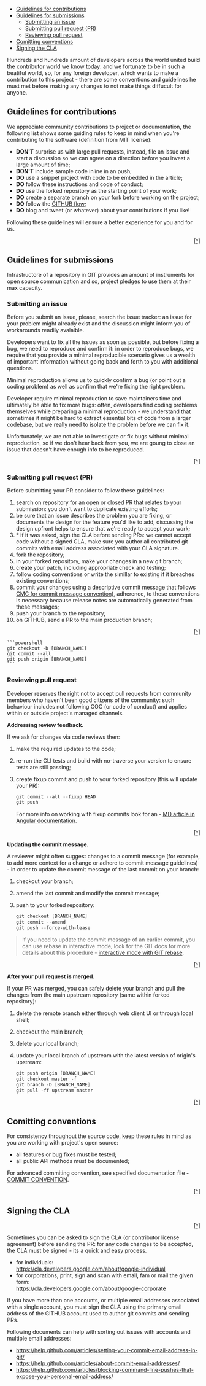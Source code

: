 - [Guidelines for contributions](#guidelines-for-contributions)
- [Guidelines for submissions](#guidelines-for-submissions)
  - [Submitting an issue](#submitting-an-issue)
  - [Submitting pull request (PR)](#submitting-pull-request-pr)
  - [Reviewing pull request](#reviewing-pull-request)
- [Comitting conventions](#comitting-conventions)
- [Signing the CLA](#signing-the-cla)

Hundreds and hundreds amount of developers across the world united build the contributor world we know today: and we fortunate to be in such a beatiful world, so, for any foreign developer, which wants to make a contribution to this project - there are some conventions and guidelines he must met before making any changes to not make things diffucult for anyone.

Guidelines for contributions
----------------------------

We appreciate community contributions to project or documentation, the following list shows some guiding rules to keep in mind when you're contributing to the software (definition from MIT license):

- **DON'T** surprise us with large pull requests, instead, file an issue and start a discussion so we can agree on a direction before you invest a large amount of time;
- **DON'T** include sample code inline in an push;
- **DO** use a snippet project with code to be embedded in the article;
- **DO** follow these instructions and code of conduct;
- **DO** use the forked repository as the starting point of your work;
- **DO** create a separate branch on your fork before working on the project;
- **DO** follow the [GITHUB flow](https://guides.github.com/introduction/flow/);
- **DO** blog and tweet (or whatever) about your contributions if you like!

Following these guidelines will ensure a better experience for you and for us.

<p align="right"><a href="#readme-top" title="Back to the top of MD file">[^]</a></p>

Guidelines for submissions
--------------------------

Infrastructore of a repository in GIT provides an amount of instruments for open source communication and so, project pledges to use them at their max capacity.

### Submitting an issue

Before you submit an issue, please, search the issue tracker: an issue for your problem might already exist and the discussion might inform you of workarounds readily avalaible.

Developers want to fix all the issues as soon as possible, but before fixing a bug, we need to reproduce and confirm it: in order to reproduce bugs, we require that you provide a minimal reproducible scenario gives us a wealth of important information without going back and forth to you with additional questions.

Minimal reproduction allows us to quickly confirm a bug (or point out a coding problem) as well as confirm that we're fixing the right problem.

Developer require minimal reproduction to save maintainers time and ultimately be able to fix more bugs: often, developers find coding problems themselves while preparing a minimal reproduction - we understand that sometimes it might be hard to extract essential bits of code from a larger codebase, but we really need to isolate the problem before we can fix it.

Unfortunately, we are not able to investigate or fix bugs without minimal reproduction, so if we don't hear back from you, we are goung to close an issue that doesn't have enough info to be reproduced.

<p align="right"><a href="#readme-top" title="Back to the top of MD file">[^]</a></p>

### Submitting pull request (PR)

Before submitting your PR consider to follow these guidelines:

1. search on repository for an open or closed PR that relates to your submission: you don't want to duplicate existing efforts;
2. be sure that an issue describes the problem you are fixing, or documents the design for the feature you'd like to add, discussing the design upfront helps to ensure that we're ready to accept your work;
3. \* if it was asked, sign the CLA before sending PRs: we cannot accept code without a signed CLA, make sure you author all contributed git commits with email address associated with your CLA signature.
4. fork the repository;
5. in your forked repository, make your changes in a new git branch;
6. create your patch, including appropriate check and testing;
7. follow coding conventions or write the simillar to existing if it breaches existing conventions;
8. commit your changes using a descriptive commit message that follows [CMC (or commit message convention)](./docs/COMMIT_CONVENTION.md), adherence, to these conventions is necessary because release notes are automatically generated from these messages;
9. push your branch to the repository;
10. on GITHUB, send a PR to the main production branch;

<p align="right"><a href="#readme-top" title="Back to the top of MD file">[^]</a></p>


    ```powershell
    git checkout -b [BRANCH_NAME]
    git commit --all
    git push origin [BRANCH_NAME]
    ```
### Reviewing pull request

Developer reserves the right not to accept pull requests from community members who haven't been good citizens of the community: such behaviour includes not following COC (or code of conduct) and applies within or outside project's managed channels.

**Addressing review feedback.**

If we ask for changes via code reviews then:

1. make the required updates to the code;
2. re-run the CLI tests and build with no-traverse your version to ensure tests are still passing;
3. create fixup commit and push to your forked repository (this will update your PR):

    ```powershell
    git commit --all --fixup HEAD
    git push
    ```

    For more info on working with fixup commits look for an - [MD article in Angular documentation](https://github.com/angular/angular/blob/main/docs/FIXUP_COMMITS.md).

<p align="right"><a href="#readme-top" title="Back to the top of MD file">[^]</a></p>

**Updating the commit message.**

A reviewer might often suggest changes to a commit message (for example, to add more context for a change or adhere to commit message guidelines) - in order to update the commit message of the last commit on your branch:

1. checkout your branch;
2. amend the last commit and modify the commit message;
3. push to your forked repository:

    ```powershell
    git checkout [BRANCH_NAME]
    git commit --amend
    git push --force-with-lease
    ```

> If you need to update the commit message of an earlier commit, you can use rebase in interactive mode, look for the GIT docs for more details about this procedure - [interactive mode with GIT rebase](https://git-scm.com/docs/git-rebase#_interactive_mode).

<p align="right"><a href="#readme-top" title="Back to the top of MD file">[^]</a></p>

**After your pull request is merged.**

If your PR was merged, you can safely delete your branch and pull the changes from the main upstream repository (same within forked repository):

1. delete the remote branch either through web client UI or through local shell;
2. checkout the main branch;
3. delete your local branch;
4. update your local branch of upstream with the latest version of origin's upstream:

    ```powershell
    git push origin [BRANCH_NAME]
    git checkout master -f
    git branch -D [BRANCH_NAME]
    git pull -ff upstream master
    ```

<p align="right"><a href="#readme-top" title="Back to the top of MD file">[^]</a></p>

Comitting conventions
-----------------

For consistency throughout the source code, keep these rules in mind as you are working with project's open source:

- all features or bug fixes must be tested;
- all public API methods must be documented;

For advanced commiting convention, see specified documentation file - [COMMIT CONVENTION](docs/COMMIT_CONVENTION.md).

<p align="right"><a href="#readme-top" title="Back to the top of MD file">[^]</a></p>

Signing the CLA
---------------

<p align="right"><a href="#readme-top" title="Back to the top of MD file">[^]</a></p>

Sometimes you can be asked to sign the CLA (or contributor license agreement) before sending the PR: for any code changes to be accepted, the CLA must be signed - its a quick and easy process.

- for individuals:\
    https://cla.developers.google.com/about/google-individual
- for corporations, print, sign and scan with email, fam or mail the given form:\
  https://cla.developers.google.com/about/google-corporate

If you have more than one accounts, or multiple email addresses associated with a single account, you must sign the CLA using the primary email address of the GITHUB account used to author git commits and sending PRs.

Following documents can help with sorting out issues with accounts and multiple email addresses:

- https://help.github.com/articles/setting-your-commit-email-address-in-git/
- https://help.github.com/articles/about-commit-email-addresses/
- https://help.github.com/articles/blocking-command-line-pushes-that-expose-your-personal-email-address/
